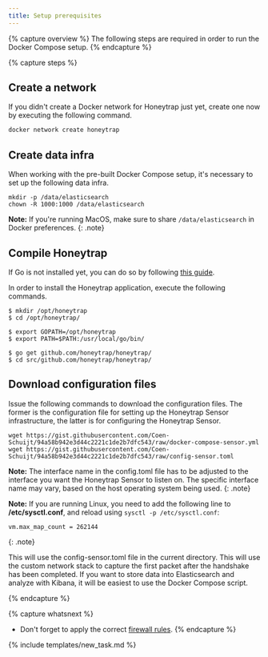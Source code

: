 ```yaml
---
title: Setup prerequisites
---
```


{% capture overview %}
The following steps are required in order to run the Docker Compose setup.
{% endcapture %}

{% capture steps %}

## Create a network

If you didn't create a Docker network for Honeytrap just yet, create one now by executing the following command.

```bash
docker network create honeytrap
```

## Create data infra

When working with the pre-built Docker Compose setup, it's necessary to set up the following data infra.

```
mkdir -p /data/elasticsearch
chown -R 1000:1000 /data/elasticsearch
```

**Note:** If you're running MacOS, make sure to share ```/data/elasticsearch``` in Docker preferences.
{: .note}

## Compile Honeytrap

If Go is not installed yet, you can do so by following [this guide](/docs/setup/agent/install-go/).

In order to install the Honeytrap application, execute the following commands.

```
$ mkdir /opt/honeytrap
$ cd /opt/honeytrap/

$ export GOPATH=/opt/honeytrap
$ export PATH=$PATH:/usr/local/go/bin/

$ go get github.com/honeytrap/honeytrap/
$ cd src/github.com/honeytrap/honeytrap/
```

## Download configuration files

Issue the following commands to download the configuration files. The former is the configuration file for setting up the Honeytrap Sensor infrastructure, the latter is for configuring the Honeytrap Sensor.

```
wget https://gist.githubusercontent.com/Coen-Schuijt/94a58b942e3d44c2221c1de2b7dfc543/raw/docker-compose-sensor.yml
wget https://gist.githubusercontent.com/Coen-Schuijt/94a58b942e3d44c2221c1de2b7dfc543/raw/config-sensor.toml
```

**Note:** The interface name in the config.toml file has to be adjusted to the interface you want the Honeytrap Sensor to listen on. The specific interface name may vary, based on the host operating system being used.
{: .note}


**Note:** If you are running Linux, you need to add the following line to **/etc/sysctl.conf**, and reload using `sysctl -p /etc/sysctl.conf`:
```
vm.max_map_count = 262144
```
{: .note}

This will use the config-sensor.toml file in the current directory. This will use the custom network stack to capture the first packet after the handshake has been completed. If you want to store data into Elasticsearch and analyze with Kibana, it will be easiest to use the Docker Compose script.

{% endcapture %}

{% capture whatsnext %}
* Don't forget to apply the correct [firewall rules](/docs/setup/sensor/config-firewall/).
{% endcapture %}

{% include templates/new_task.md %}
